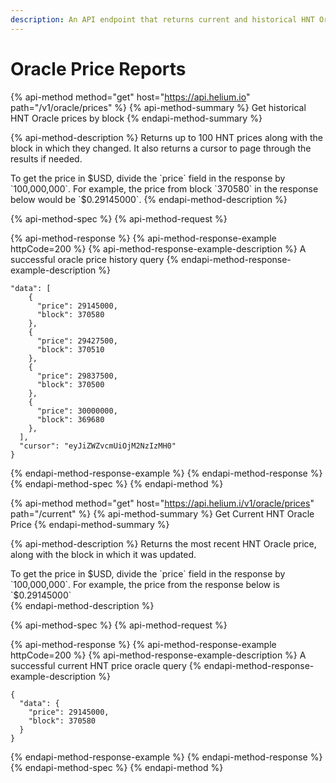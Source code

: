 ```yaml
---
description: An API endpoint that returns current and historical HNT Oracle Prices
---
```


# Oracle Price Reports

{% api-method method="get" host="https://api.helium.io" path="/v1/oracle/prices" %}
{% api-method-summary %}
Get historical HNT Oracle prices by block
{% endapi-method-summary %}

{% api-method-description %}
Returns up to 100 HNT prices along with the block in which they changed. It also returns a cursor to page through the results if needed.  
  
To get the price in $USD, divide the `price` field in the response by `100,000,000`. For example, the price from block `370580` in the response below would be `$0.29145000`. 
{% endapi-method-description %}

{% api-method-spec %}
{% api-method-request %}

{% api-method-response %}
{% api-method-response-example httpCode=200 %}
{% api-method-response-example-description %}
A successful oracle price history query
{% endapi-method-response-example-description %}

```
"data": [
    {
      "price": 29145000,
      "block": 370580
    },
    {
      "price": 29427500,
      "block": 370510
    },
    {
      "price": 29837500,
      "block": 370500
    },
    {
      "price": 30000000,
      "block": 369680
    },
  ],
  "cursor": "eyJiZWZvcmUiOjM2NzIzMH0"
}
```
{% endapi-method-response-example %}
{% endapi-method-response %}
{% endapi-method-spec %}
{% endapi-method %}



{% api-method method="get" host="https://api.helium.i/v1/oracle/prices" path="/current" %}
{% api-method-summary %}
Get Current HNT Oracle Price
{% endapi-method-summary %}

{% api-method-description %}
Returns the most recent HNT Oracle price, along with the block in which it was updated.   
  
To get the price in $USD, divide the `price` field in the response by `100,000,000`. For example, the price from the response below is `$0.29145000`  
{% endapi-method-description %}

{% api-method-spec %}
{% api-method-request %}

{% api-method-response %}
{% api-method-response-example httpCode=200 %}
{% api-method-response-example-description %}
A successful current HNT price oracle query
{% endapi-method-response-example-description %}

```
{
  "data": {
    "price": 29145000,
    "block": 370580
  }
}
```
{% endapi-method-response-example %}
{% endapi-method-response %}
{% endapi-method-spec %}
{% endapi-method %}

